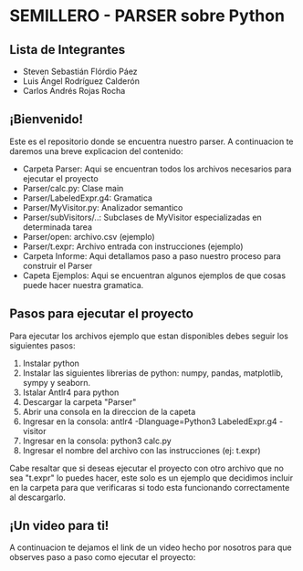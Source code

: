 # SEMILLERO - PARSER sobre Python
## Lista de Integrantes

- Steven Sebastián Flórdio Páez
- Luis Ángel Rodríguez Calderón
- Carlos Andrés Rojas Rocha


## ¡Bienvenido!

Este es el repositorio donde se encuentra nuestro parser. A continuacion te daremos una breve explicacion del contenido:

- Carpeta Parser: Aqui se encuentran todos los archivos necesarios para ejecutar el proyecto
- Parser/calc.py: Clase main 
- Parser/LabeledExpr.g4: Gramatica
- Parser/MyVisitor.py: Analizador semantico
- Parser/subVisitors/..: Subclases de MyVisitor especializadas en determinada tarea
- Parser/open: archivo.csv (ejemplo)
- Parser/t.expr: Archivo entrada con instrucciones (ejemplo)
- Carpeta Informe: Aqui detallamos paso a paso nuestro proceso para construir el Parser
- Capeta Ejemplos: Aqui se encuentran algunos ejemplos de que cosas puede hacer nuestra gramatica.


## Pasos para ejecutar el proyecto

Para ejecutar los archivos ejemplo que estan disponibles debes seguir los siguientes pasos:

1. Instalar python
2. Instalar las siguientes librerias de python: numpy, pandas, matplotlib, sympy y seaborn.
3. Istalar Antlr4 para python
4. Descargar la carpeta "Parser"
5. Abrir una consola en la direccion de la capeta
6. Ingresar en la consola: antlr4 -Dlanguage=Python3 LabeledExpr.g4 -visitor
7. Ingresar en la consola: python3 calc.py
8. Ingresar el nombre del archivo con las instrucciones (ej: t.expr)

Cabe resaltar que si deseas ejecutar el proyecto con otro archivo que no sea "t.expr" lo puedes hacer, este solo es un ejemplo que decidimos incluir en la carpeta para que verificaras si todo esta funcionando correctamente al descargarlo.


## ¡Un video para ti!

A continuacion te dejamos el link de un video hecho por nosotros para que observes paso a paso como ejecutar el proyecto:
